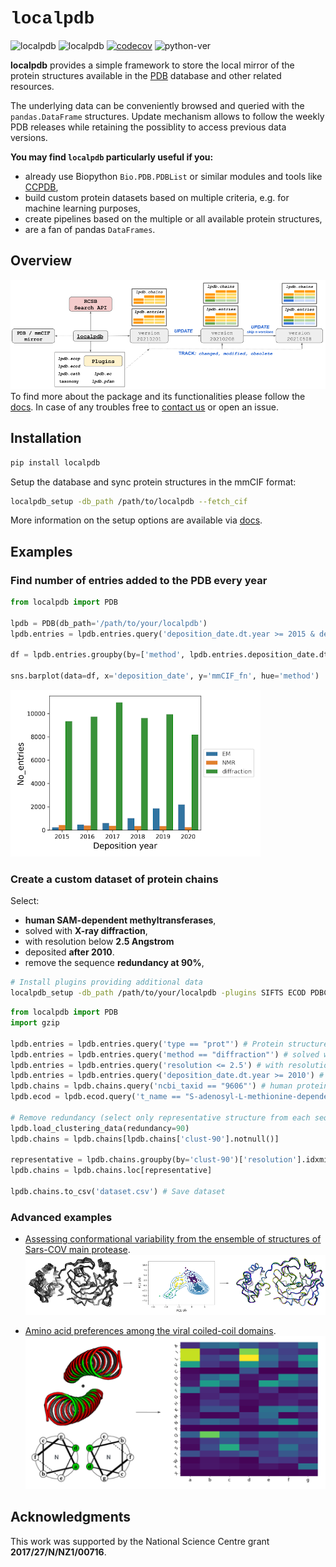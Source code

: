 # **<span style="font-family: 'Courier New';">localpdb</span>**

![localpdb](https://github.com/labstructbioinf/localpdb/workflows/localpdb/badge.svg) 
![localpdb](https://img.shields.io/pypi/v/localpdb)
[![codecov](https://codecov.io/gh/labstructbioinf/localpdb/branch/master/graph/badge.svg)](https://codecov.io/gh/labstructbioinf/localpdb) 
![python-ver](https://img.shields.io/badge/python-%3E=3.6.1-blue)

**localpdb** provides a simple framework to store the local mirror of the protein structures available in the [PDB](https://www.rcsb.org/) database and other related resources.

The underlying data can be conveniently browsed and queried with the `pandas.DataFrame` structures. 
Update mechanism allows to follow the weekly PDB releases while retaining the possiblity to access previous data versions.

**You may find `localpdb` particularly useful if you:**

- already use Biopython `Bio.PDB.PDBList` or similar modules and tools like 
  [CCPDB](https://webs.iiitd.edu.in/raghava/ccpdb/),
- build custom protein datasets based on multiple criteria, e.g. for machine learning purposes,
- create pipelines based on the multiple or all available protein structures,
- are a fan of pandas `DataFrames`.

## Overview
![Overview](img/overview.png?raw=true)
To find more about the package and its functionalities please follow the [docs](https://labstructbioinf.github.io/localpdb/overview). In case of any troubles free to [contact us](https://lbs.cent.uw.edu.pl) or open an issue.

## Installation

```sh
pip install localpdb
```
Setup the database and sync protein structures in the mmCIF format:
```sh
localpdb_setup -db_path /path/to/localpdb --fetch_cif
```
More information on the setup options are available via [docs](https://labstructbioinf.github.io/localpdb/setup).

## Examples
### Find number of entries added to the PDB every year
```python
from localpdb import PDB

lpdb = PDB(db_path='/path/to/your/localpdb')
lpdb.entries = lpdb.entries.query('deposition_date.dt.year >= 2015 & deposition_date.dt.year <= 2020')

df = lpdb.entries.groupby(by=['method', lpdb.entries.deposition_date.dt.year])['mmCIF_fn'].count().reset_index()

sns.barplot(data=df, x='deposition_date', y='mmCIF_fn', hue='method')
```
![Example1](img/example1.png?raw=true)

### Create a custom dataset of protein chains
Select:

- **human SAM-dependent methyltransferases**, 
- solved with **X-ray diffraction**, 
- with resolution below **2.5 Angstrom**
- deposited **after 2010**. 
- remove the sequence **redundancy at 90%**,
```sh
# Install plugins providing additional data
localpdb_setup -db_path /path/to/your/localpdb -plugins SIFTS ECOD PDBClustering
```
```python
from localpdb import PDB
import gzip

lpdb.entries = lpdb.entries.query('type == "prot"') # Protein structures
lpdb.entries = lpdb.entries.query('method == "diffraction"') # solved with X-ray diffraction
lpdb.entries = lpdb.entries.query('resolution <= 2.5') # with resolution below 2.5A
lpdb.entries = lpdb.entries.query('deposition_date.dt.year >= 2010') # added after 2010
lpdb.chains = lpdb.chains.query('ncbi_taxid == "9606"') # human proteins
lpdb.ecod = lpdb.ecod.query('t_name == "S-adenosyl-L-methionine-dependent methyltransferases"') # SAM dependent methyltransferases

# Remove redundancy (select only representative structure from each sequence cluster)
lpdb.load_clustering_data(redundancy=90)
lpdb.chains = lpdb.chains[lpdb.chains['clust-90'].notnull()]

representative = lpdb.chains.groupby(by='clust-90')['resolution'].idxmin()
lpdb.chains = lpdb.chains.loc[representative]

lpdb.chains.to_csv('dataset.csv') # Save dataset
```
### Advanced examples
- [Assessing conformational variability from the ensemble of structures of Sars-COV main protease](ex1.md).
![Example1](img/example3.png?raw=true)
 
- [Amino acid preferences among the viral coiled-coil domains](ex2.md).
![Example2](img/example2.png?raw=true)


## Acknowledgments
This work was supported by the National Science Centre grant **2017/27/N/NZ1/00716**.
